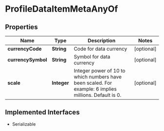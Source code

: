 

# ProfileDataItemMetaAnyOf


## Properties

Name | Type | Description | Notes
------------ | ------------- | ------------- | -------------
**currencyCode** | **String** | Code for data currency |  [optional]
**currencySymbol** | **String** | Symbol for data currency |  [optional]
**scale** | **Integer** | Integer power of 10 to which numbers have been scaled. For example: 6 implies millions. Default is 0.  |  [optional]


## Implemented Interfaces

* Serializable


